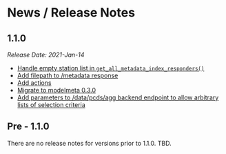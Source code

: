 # News / Release Notes

## 1.1.0

*Release Date: 2021-Jan-14*

- [Handle empty station list in `get_all_metadata_index_responders()`](https://github.com/pacificclimate/pdp_util/pull/25)
- [Add filepath to /metadata response](https://github.com/pacificclimate/pdp_util/pull/23)
- [Add actions](https://github.com/pacificclimate/pdp_util/pull/18)
- [Migrate to modelmeta 0.3.0](https://github.com/pacificclimate/pdp_util/pull/16)
- [Add parameters to /data/pcds/agg backend endpoint to allow arbitrary lists of selection criteria](https://github.com/pacificclimate/pdp_util/pull/11)

## Pre - 1.1.0

There are no release notes for versions prior to 1.1.0. TBD.
